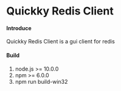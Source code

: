 # Quickky Redis Client

#### Introduce

Quickky Redis Client is a gui client for redis

#### Build

1. node.js >= 10.0.0
2. npm >= 6.0.0
3. npm run build-win32
